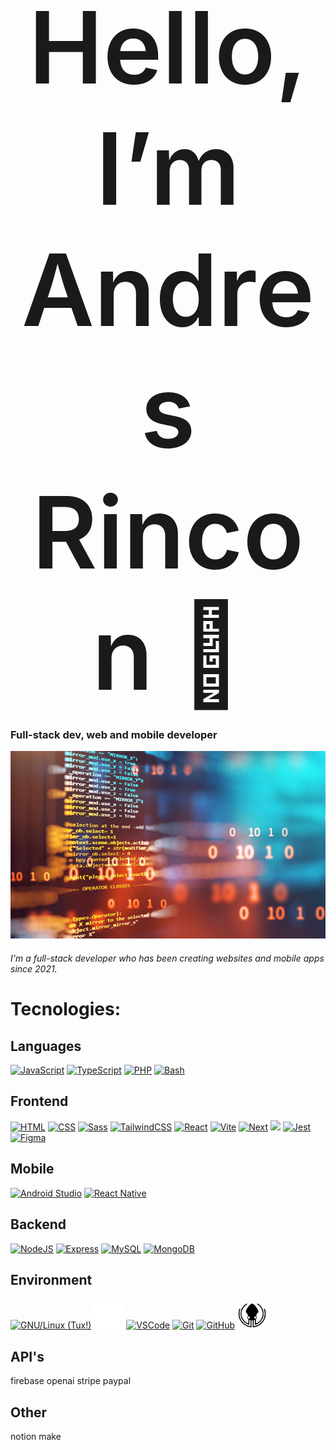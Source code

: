 # <div style="text-align: center; font-size: 4vh; font-weight: 600" align="center">Hello, I’m Andres Rincon 👋</div>
### Full-stack dev, web and mobile developer

<img src="src/banner-github.jpg" style="width: 100%; max-height: 300px !important; object-fit: cover; height: 300px !important;" >

<h6>I'm a full-stack developer who has been creating websites and mobile apps since 2021.</h6>

# Tecnologies:


## Languages
[![JavaScript](https://skillicons.dev/icons?i=javascript)](https://developer.mozilla.org/en/docs/Web/JavaScript)
[![TypeScript](https://skillicons.dev/icons?i=typescript)](https://www.typescriptlang.org/)
[![PHP](https://skillicons.dev/icons?i=php)](https://www.php.net/)
[![Bash](https://skillicons.dev/icons?i=bash)](https://www.gnu.org/software/bash/)


## Frontend
[![HTML](https://skillicons.dev/icons?i=html)](https://developer.mozilla.org/fr/docs/Web/HTML)
[![CSS](https://skillicons.dev/icons?i=css)](https://developer.mozilla.org/fr/docs/Web/CSS)
[![Sass](https://skillicons.dev/icons?i=sass)](https://sass-lang.com/)
[![TailwindCSS](https://skillicons.dev/icons?i=tailwind)](https://tailwindcss.com/)
[![React](https://skillicons.dev/icons?i=react)](https://react.dev/)
[![Vite](https://skillicons.dev/icons?i=vite)](https://vitejs.dev/)
[![Next](https://skillicons.dev/icons?i=next)](https://nextjs.org/)
<a href="https://eslint.org/" title="ESLint"><img src="src/eslint.svg" style="width: 48px;"/></a>
[![Jest](https://skillicons.dev/icons?i=jest)](https://jestjs.io/)
[![Figma](https://skillicons.dev/icons?i=figma)](https://www.figma.com/)


## Mobile
[![Android Studio](https://skillicons.dev/icons?i=androidstudio)](https://developer.android.com/studio)
[![React Native](https://skillicons.dev/icons?i=react)](https://reactnative.dev/)


## Backend
[![NodeJS](https://skillicons.dev/icons?i=nodejs)](https://nodejs.org/en)
[![Express](https://skillicons.dev/icons?i=express)](https://expressjs.com/fr/)
[![MySQL](https://skillicons.dev/icons?i=mysql)](https://www.mysql.com/)
[![MongoDB](https://skillicons.dev/icons?i=mongo)](https://www.mongodb.com/)


## Environment
[![GNU/Linux (Tux!)](https://skillicons.dev/icons?i=linux)](https://www.gnu.org/gnu/linux-and-gnu.html)
<a href="https://www.opensuse.org/" title="OpenSUSE"><img src="src/opensuse.svg" style="width: 48px;"/></a>
[![VSCode](https://skillicons.dev/icons?i=vscode)](https://code.visualstudio.com/)
[![Git](https://skillicons.dev/icons?i=git)](https://git-scm.com/)
[![GitHub](https://skillicons.dev/icons?i=github)](https://github.com/)
<a href="https://www.gitkraken.com/" title="GitKraken"><img src="src/gitkraken.svg" style="width: 48px;"/></a>


## API's
firebase
openai
stripe
paypal


## Other
notion
make
